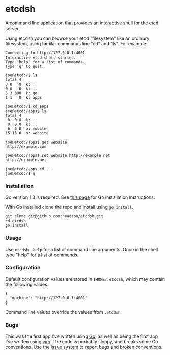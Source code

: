 etcdsh
======
A command line application that provides an interactive shell for the etcd server.

Using etcdsh you can browse your etcd "filesystem" like an ordinary filesystem, using familar commands line "cd" and "ls". For example:


```
Connecting to http://127.0.0.1:4001
Interactive etcd shell started.
Type 'help' for a list of commands.
Type 'q' to quit.

joe@etcd:/$ ls
total 4
0 0   0  k: .
0 0   0  k: ..
3 3 300  k: go
1 1   0  k: apps

joe@etcd:/$ cd apps
joe@etcd:/apps$ ls
total 4
 0  0 0  k: .
 0  0 0  k: ..
 6  6 0  o: mobile
15 15 0  o: website

joe@etcd:/apps$ get website
http://example.com

joe@etcd:/apps$ set website http://example.net
http://example.net

joe@etcd:/apps cd ..
joe@etcd:/$ q
```


### Installation
Go version 1.3 is required. See [this page](http://golang.org/doc/install) for Go installation instructions.

With Go installed clone the repo and install using `go install`.

```
git clone git@github.com:headzoo/etcdsh.git
cd etcdsh
go install
```

### Usage
Use `etcdsh -help` for a list of command line arguments. Once in the shell type "help" for a list of commands.


### Configuration
Default configuration values are stored in `$HOME/.etcdsh`, which may contain the following values.

```
{
  "machine": "http://127.0.0.1:4001"
}
```

Command line values override the values from `.etcdsh`.

### Bugs
This was the first app I've written using [Go](http://golang.org/), as well as being the first app I've written using [vim](http://www.vim.org/). The code is probably sloppy, and breaks some Go conventions. Use the [issue system](https://github.com/headzoo/etcdsh/issues) to report bugs and broken conventions.



